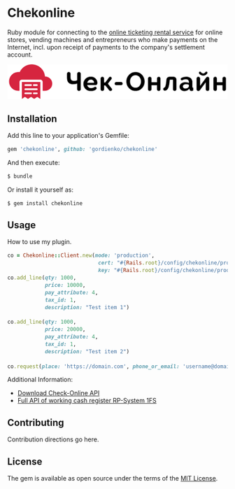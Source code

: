 # Chekonline

Ruby module for connecting to the [online ticketing rental service](https://www.chekonline.ru) for online stores, 
vending machines and entrepreneurs who make payments on the Internet, incl. 
upon receipt of payments to the company's settlement account.

![chekonline](https://github.com/gordienko/chekonline/blob/master/logo.png)

## Installation
Add this line to your application's Gemfile:

```ruby
gem 'chekonline', github: 'gordienko/chekonline'
```

And then execute:
```bash
$ bundle
```

Or install it yourself as:
```bash
$ gem install chekonline
```

## Usage
How to use my plugin.

```ruby
co = Chekonline::Client.new(mode: 'production',
                             cert: "#{Rails.root}/config/chekonline/production.crt",
                             key: "#{Rails.root}/config/chekonline/production.key")
co.add_line(qty: 1000,
            price: 10000,
            pay_attribute: 4,
            tax_id: 1,
            description: "Test item 1")

co.add_line(qty: 1000,
            price: 20000,
            pay_attribute: 4,
            tax_id: 1,
            description: "Test item 2")

co.request(place: 'https://domain.com', phone_or_email: 'username@domain.com')

```

Additional Information:

- [Download Check-Online API](http://chekonline.ru/docs/cloudapi_complex.pdf)
- [Full API of working cash register RP-System 1FS](http://chekonline.ru/docs/protocol.pdf)

## Contributing
Contribution directions go here.

## License
The gem is available as open source under the terms of the [MIT License](http://opensource.org/licenses/MIT).
